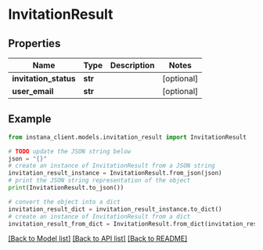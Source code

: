 # InvitationResult


## Properties

Name | Type | Description | Notes
------------ | ------------- | ------------- | -------------
**invitation_status** | **str** |  | [optional] 
**user_email** | **str** |  | [optional] 

## Example

```python
from instana_client.models.invitation_result import InvitationResult

# TODO update the JSON string below
json = "{}"
# create an instance of InvitationResult from a JSON string
invitation_result_instance = InvitationResult.from_json(json)
# print the JSON string representation of the object
print(InvitationResult.to_json())

# convert the object into a dict
invitation_result_dict = invitation_result_instance.to_dict()
# create an instance of InvitationResult from a dict
invitation_result_from_dict = InvitationResult.from_dict(invitation_result_dict)
```
[[Back to Model list]](../README.md#documentation-for-models) [[Back to API list]](../README.md#documentation-for-api-endpoints) [[Back to README]](../README.md)


